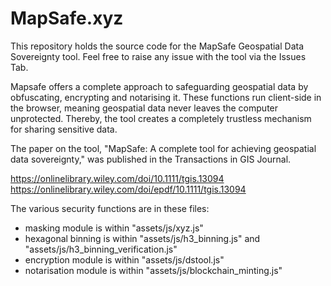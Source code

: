 # MapSafe.xyz

This repository holds the source code for the MapSafe Geospatial Data Sovereignty tool. 
Feel free to raise any issue with the tool via the Issues Tab.


Mapsafe offers a complete approach to safeguarding geospatial data by obfuscating, encrypting and notarising it.
These functions run client-side in the browser, meaning geospatial data never leaves the computer unprotected. Thereby, the tool creates a completely trustless mechanism for sharing sensitive data.

The paper on the tool, "MapSafe: A complete tool for achieving geospatial data sovereignty," was published in the Transactions in GIS Journal.  

https://onlinelibrary.wiley.com/doi/10.1111/tgis.13094 <br>
https://onlinelibrary.wiley.com/doi/epdf/10.1111/tgis.13094

The various security functions are in these files:
- masking module is within "assets/js/xyz.js" 
- hexagonal binning is within "assets/js/h3_binning.js" and "assets/js/h3_binning_verification.js"
- encryption module is within "assets/js/dstool.js" 
- notarisation module is within "assets/js/blockchain_minting.js" 
